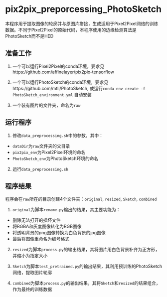 # pix2pix_preporcessing_PhotoSketch

本程序用于提取图像的轮廓并与原图片拼接，生成适用于Pixel2Pixel网络的训练数据。不同于Pixel2Pixel的原始代码，本程序使用的边缘检测算法是PhotoSketch而不是HED

## 准备工作
1. 一个可以运行Pixel2Pixel的conda环境，要求见https://github.com/affinelayer/pix2pix-tensorflow

2. 一个可以运行PhotoSketch的conda环境，要求见https://github.com/mtli/PhotoSketch, 或运行`conda env create -f PhotoSketch_environment.yml` 自动安装

3. 一个装有图片的文件夹，命名为`raw`

## 运行程序
1. 修改`data_preprocessing.sh`中的参数，其中：
- `dataDir`为`raw`文件夹的父目录
- `pix2pix_env`为Pixel2Pixel环境的命名
- `PhotoSketch_env`为PhotoSketch环境的命名

2. 运行`data_preprocessing.sh`

## 程序结果
程序会在`raw`所在的目录创建4个文件夹：`original`, `resized`, `Sketch`, `combined`

1. `original`为脚本`rename.py`输出的结果，其主要功能为：
- 删除无法打开的损坏文件
- 将RGBA和灰度图像转化为RGB图像
- 将透明背景的png图像转换为白色背景的jpg图像
- 最后将图像重命名为编号格式

2. `resized`为脚本`process.py`的输出结果，其将图片用白色背景补齐为正方形，并缩小为指定大小

3. `Sketch`为脚本`test_pretrained.py`的输出结果，其利用预训练的PhotoSketch网络，提取图片轮廓

3. `combined`为脚本`process.py`的输出结果，其将`Sketch`和`resized`的结果组合，作为最终的训练数据
